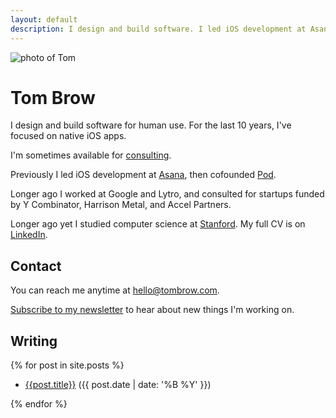 ```yaml
---
layout: default
description: I design and build software. I led iOS development at Asana and cofounded Pod. I'm available for consulting sometimes.
---
```


<img 
  class="headshot"
  src="https://s.gravatar.com/avatar/857ce6f50d086b1232ccfcb9030ae4e2?s=360"
  alt="photo of Tom">

# Tom Brow

I design and build software for human use. For the last 10 years, I've focused on native iOS apps.

I'm sometimes available for [consulting](/consulting).

Previously I led iOS development at [Asana](https://asana.com), then cofounded [Pod](/pod).

Longer ago I worked at Google and Lytro, and consulted for startups funded by Y Combinator, Harrison Metal, and Accel Partners.

Longer ago yet I studied computer science at [Stanford](https://cs.stanford.edu/). My full CV is on [LinkedIn](https://www.linkedin.com/in/tombrow/).

## Contact

You can reach me anytime at [hello@tombrow.com](mailto:hello@tombrow.com).

[Subscribe to my newsletter](https://tinyletter.com/brow) to hear about new things I'm working on.

## Writing

{% for post in site.posts %}

* [{{post.title}}]({{post.url}}) ({{ post.date | date: '%B %Y' }})

{% endfor %}

